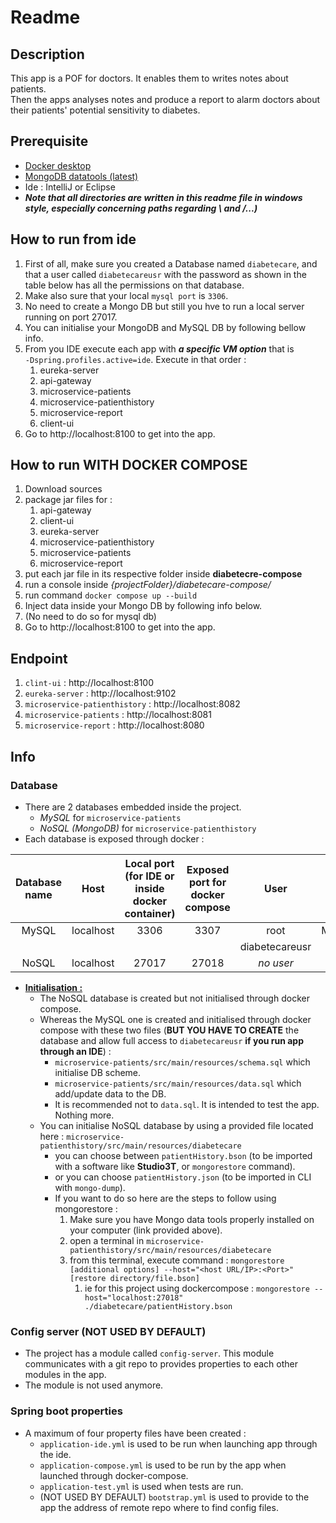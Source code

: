# Readme
## Description
This app is a POF for doctors. It enables them to writes notes about patients.<br>
Then the apps analyses notes and produce a report to alarm doctors about their patients' potential sensitivity to diabetes.

## Prerequisite
- [Docker desktop](https://docs.docker.com/desktop/)
- [MongoDB datatools (latest)](https://www.mongodb.com/docs/database-tools/installation/installation/)
- Ide : IntelliJ or Eclipse
- ***Note that all directories are written in this readme file in windows style, especially concerning paths regarding \ and /...)***


## How to run from ide
1. First of all, make sure you created a Database named `diabetecare`, and that a user called `diabetecareusr` with the password as shown in the table below has all the permissions on that database.
2. Make also sure that your local `mysql port` is `3306`.
3. No need to create a Mongo DB but still you hve to run a local server running on port 27017. 
4. You can initialise your MongoDB and MySQL DB by following bellow info.
5. From you IDE execute each app with ***a specific VM option*** that is <br> `-Dspring.profiles.active=ide`. Execute in that order :
   1. eureka-server
   2. api-gateway 
   3. microservice-patients
   4. microservice-patienthistory
   5. microservice-report
   6. client-ui
6. Go to http://localhost:8100 to get into the app.

## How to run WITH DOCKER COMPOSE
1. Download sources
2. package jar files for :
   1. api-gateway
   2. client-ui
   3. eureka-server
   4. microservice-patienthistory
   5. microservice-patients
   6. microservice-report
3. put each jar file in its respective folder inside <b>diabetecre-compose</b>
4. run a console inside *{projectFolder}/diabetecare-compose/*
5. run command `docker compose up --build`
6. Inject data inside your Mongo DB by following info below.
7. (No need to do so for mysql db)
8. Go to http://localhost:8100 to get into the app. 

## Endpoint
1. `clint-ui` : http://localhost:8100
2. `eureka-server` : http://localhost:9102
3. `microservice-patienthistory` : http://localhost:8082
4. `microservice-patients` : http://localhost:8081
5. `microservice-report` : http://localhost:8080


## Info
### Database
- There are 2 databases embedded inside the project.
  - _MySQL_ for `microservice-patients`
  - _NoSQL (MongoDB)_ for `microservice-patienthistory`
- Each database is exposed through docker : <br>

| Database name |   Host    | Local port (for IDE or inside docker container) | Exposed port for docker compose |      User      |         Password         |
|:-------------:|:---------:|:-----------------------------------------------:|:-------------------------------:|:--------------:|:------------------------:|
|     MySQL     | localhost |                      3306                       |              3307               |      root      | MysqlDockerRootP4ssW0rd! |
|               |           |                                                 |                                 | diabetecareusr |      diabetecare123      |
|     NoSQL     | localhost |                      27017                      |              27018              |   _no user_    |      _no password_       |

- <u>**Initialisation :**</u>
  - The NoSQL database is created but not initialised through docker compose.
  - Whereas the MySQL one is created and initialised through docker compose with these two files (**BUT YOU HAVE TO CREATE** the database and allow full access to `diabetecareusr` **if you run app through an IDE**) :
    - `microservice-patients/src/main/resources/schema.sql` which initialise DB scheme.
    - `microservice-patients/src/main/resources/data.sql` which add/update data to the DB.
    - It is recommended not to `data.sql`. It is intended to test the app. Nothing more.
  - You can initialise NoSQL database by using a provided file located here : `microservice-patienthistory/src/main/resources/diabetecare`
    - you can choose between `patientHistory.bson` (to be imported with a software like **Studio3T**, or `mongorestore` command).
    - or you can choose `patientHistory.json` (to be imported in CLI with `mongo-dump`).
    - If you want to do so here are the steps to follow using mongorestore :
      1. Make sure you have Mongo data tools properly installed on your computer (link provided above).
      2. open a terminal in `microservice-patienthistory/src/main/resources/diabetecare`
      3. from this terminal, execute command : `mongorestore [additional options] --host="<host URL/IP>:<Port>"  [restore directory/file.bson]`
         1. ie for this project using dockercompose : `mongorestore --host="localhost:27018" ./diabetecare/patientHistory.bson`

### Config server (NOT USED BY DEFAULT)
- The project has a module called `config-server`. This module communicates with a git repo to provides properties to each other modules in the app.
- The module is not used anymore.

### Spring boot properties
- A maximum of four property files have been created :
  - `application-ide.yml` is used to be run when launching app through the ide.
  - `application-compose.yml` is used to be run by the app when launched through docker-compose.
  - `application-test.yml` is used when tests are run.
  - (NOT USED BY DEFAULT) `bootstrap.yml` is used to provide to the app the address of remote repo where to find config files. 